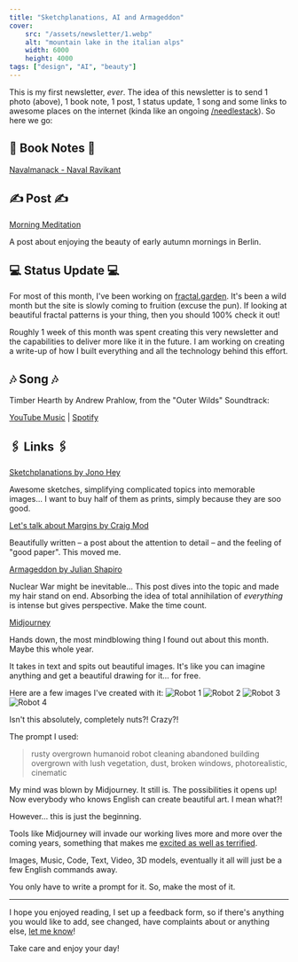 ```yaml
---
title: "Sketchplanations, AI and Armageddon"
cover:
    src: "/assets/newsletter/1.webp"
    alt: "mountain lake in the italian alps"
    width: 6000
    height: 4000
tags: ["design", "AI", "beauty"]
---
```


This is my first newsletter, *ever*. The idea of this newsletter is to send 1 photo (above), 1 book note, 1 post, 1 status update, 1 song and some links to awesome places on the internet (kinda like an ongoing [/needlestack](/needlestack)). So here we go:

##  📖 Book Notes 📖

[Navalmanack - Naval Ravikant](/booknotes/navalmanack)

## ✍️ Post ✍️

[Morning Meditation](/posts/morning-meditation)

A post about enjoying the beauty of early autumn mornings in Berlin. 

## 💻 Status Update 💻

For most of this month, I've been working on [fractal.garden](https://fractal.garden). It's been a wild month but the site is slowly coming to fruition (excuse the pun). If looking at beautiful fractal patterns is your thing, then you should 100% check it out!

Roughly 1 week of this month was spent creating this very newsletter and the capabilities to deliver more like it in the future. I am working on creating a write-up of how I built everything and all the technology behind this effort. 

## 🎶 Song 🎶

Timber Hearth by Andrew Prahlow, from the "Outer Wilds" Soundtrack:
 
[YouTube Music](https://music.youtube.com/watch?v=SPa8bPqQfmo&feature=share) | [Spotify](https://open.spotify.com/track/3BIf974vl0lIEo3EY1XvD1)

## 🖇️ Links 🖇️

[Sketchplanations by Jono Hey](https://sketchplanations.com/)

Awesome sketches, simplifying complicated topics into memorable images... I want to buy half of them as prints, simply because they are soo good.

[Let's talk about Margins by Craig Mod](https://craigmod.com/essays/lets_talk_about_margins/)

Beautifully written – a post about the attention to detail – and the feeling of "good paper". 
This moved me.

[Armageddon by Julian Shapiro](https://www.julian.com/feature/armageddon)

Nuclear War might be inevitable... This post dives into the topic and made my hair stand on end. Absorbing the idea of total annihilation of _everything_ is intense but gives perspective. Make the time count.

[Midjourney](https://www.midjourney.com/home/)

Hands down, the most mindblowing thing I found out about this month. Maybe this whole year.

It takes in text and spits out beautiful images. It's like you can imagine anything and get a beautiful drawing for it... for free. 

Here are a few images I've created with it:
![Robot 1](/assets/midjourney/robot1.webp)
![Robot 2](/assets/midjourney/robot2.webp)
![Robot 3](/assets/midjourney/robot3.webp)
![Robot 4](/assets/midjourney/robot4.webp)


Isn't this absolutely, completely nuts?! Crazy?!

The prompt I used:
> rusty overgrown humanoid robot cleaning abandoned building overgrown with lush vegetation, dust, broken windows, photorealistic, cinematic

My mind was blown by Midjourney. It still is. The possibilities it opens up! Now everybody who knows English can create beautiful art. I mean what?!

However... this is just the beginning. 

Tools like Midjourney will invade our working lives more and more over the coming years, something that makes me [excited as well as terrified](/posts/open-ai-codex). 

Images, Music, Code, Text, Video, 3D models, eventually it all will just be a few English commands away.

You only have to write a prompt for it. So, make the most of it. 

--- 

I hope you enjoyed reading, I set up a feedback form, so if there's anything you would like to add, see changed, have complaints about or anything else, [let me know](https://airtable.com/shro1VeyG4lkNXkx2)!

Take care and enjoy your day!
